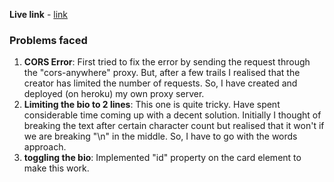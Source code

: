 **Live link** - [link](https://abhilashkakumanu1.github.io/emptor-api-task/)

### Problems faced

1. **CORS Error**: First tried to fix the error by sending the request through the "cors-anywhere" proxy. But, after a few trails I realised that the creator has limited the number of requests. So, I have created and deployed (on heroku) my own proxy server.
2. **Limiting the bio to 2 lines**: This one is quite tricky. Have spent considerable time coming up with a decent solution. Initially I thought of breaking the text after certain character count but realised that it won't if we are breaking "\n" in the middle. So, I have to go with the words approach.
3. **toggling the bio**: Implemented "id" property on the card element to make this work.
